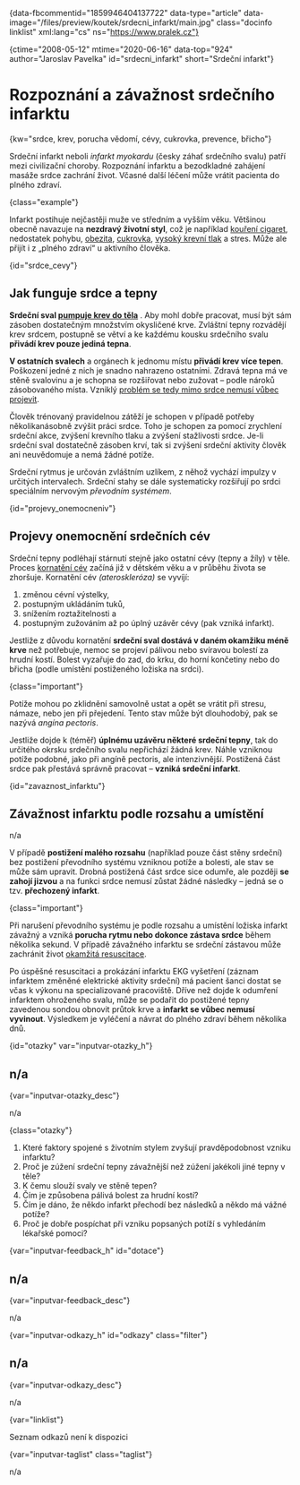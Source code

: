 
{data-fbcommentid="1859946404137722" data-type="article" data-image="/files/preview/koutek/srdecni_infarkt/main.jpg" class="docinfo linklist" xml:lang="cs" ns="https://www.pralek.cz"}

{ctime="2008-05-12" mtime="2020-06-16" data-top="924" author="Jaroslav Pavelka" id="srdecni_infarkt" short="Srdeční infarkt"}

# Rozpoznání a závažnost srdečního infarktu

<!-- generated attribute kw by user_updatekw.sh on 2021-11-10, do not edit -->

{kw="srdce, krev, porucha vědomí, cévy, cukrovka, prevence, břicho"}

Srdeční infarkt neboli _infarkt myokardu_ (česky záhať srdečního svalu) patří mezi civilizační choroby. Rozpoznání infarktu a bezodkladné zahájení masáže srdce zachrání život. Včasné další léčení může vrátit pacienta do plného zdraví.

{class="example"}

Infarkt postihuje nejčastěji muže ve středním a vyšším věku. Většinou obecně navazuje na **nezdravý životní styl**, což je například [kouření cigaret][1], nedostatek pohybu, [obezita][2], [cukrovka][3], [vysoký krevní tlak][4] a stres. Může ale přijít i z „plného zdraví“ u aktivního člověka.

{id="srdce_cevy"}

## Jak funguje srdce a tepny

**Srdeční sval [pumpuje krev do těla][4]** . Aby mohl dobře pracovat, musí být sám zásoben dostatečným množstvím okysličené krve. Zvláštní tepny rozvádějí krev srdcem, postupně se větví a ke každému kousku srdečního svalu **přivádí krev pouze jediná tepna**. 

**V ostatních svalech** a orgánech k jednomu místu **přivádí krev více tepen**. Poškození jedné z nich je snadno nahrazeno ostatními. Zdravá tepna má ve stěně svalovinu a je schopna se rozšiřovat nebo zužovat – podle nároků zásobovaného místa. Vzniklý [problém se tedy mimo srdce nemusí vůbec projevit][5].

Člověk trénovaný pravidelnou zátěží je schopen v případě potřeby několikanásobně zvýšit práci srdce. Toho je schopen za pomocí zrychlení srdeční akce, zvýšení krevního tlaku a zvýšení stažlivosti srdce. Je-li srdeční sval dostatečně zásoben krví, tak si zvýšení srdeční aktivity člověk ani neuvědomuje a nemá žádné potíže.

Srdeční rytmus je určován zvláštním uzlíkem, z něhož vychází impulzy v určitých intervalech. Srdeční stahy se dále systematicky rozšiřují po srdci speciálním nervovým _převodním systémem_.

{id="projevy_onemocneniv"}

## Projevy onemocnění srdečních cév

Srdeční tepny podléhají stárnutí stejně jako ostatní cévy (tepny a žíly) v těle. Proces [kornatění cév][6] začíná již v dětském věku a v průběhu života se zhoršuje. Kornatění cév _(ateroskleróza)_ se vyvíjí:

  1. změnou cévní výstelky,
  2. postupným ukládáním tuků,
  3. snížením roztažitelnosti a
  4. postupným zužováním až po úplný uzávěr cévy (pak vzniká infarkt).

Jestliže z důvodu kornatění **srdeční sval dostává v daném okamžiku méně krve** než potřebuje, nemoc se projeví pálivou nebo svíravou bolestí za hrudní kostí. Bolest vyzařuje do zad, do krku, do horní končetiny nebo do břicha (podle umístění postiženého ložiska na srdci).

{class="important"}

Potíže mohou po zklidnění samovolně ustat a opět se vrátit při stresu, námaze, nebo jen při přejedení. Tento stav může být dlouhodobý, pak se nazývá _angína pectoris_.

Jestliže dojde k (téměř) **úplnému uzávěru některé srdeční tepny**, tak do určitého okrsku srdečního svalu nepřichází žádná krev. Náhle vzniknou potíže podobné, jako při angíně pectoris, ale intenzivnější. Postižená část srdce pak přestává správně pracovat – **vzniká srdeční infarkt**.

{id="zavaznost_infarktu"}

## Závažnost infarktu podle rozsahu a umístění

n/a

V případě **postižení malého rozsahu** (například pouze část stěny srdeční) bez postižení převodního systému vzniknou potíže a bolesti, ale stav se může sám upravit. Drobná postižená část srdce sice odumře, ale později **se zahojí jizvou** a na funkci srdce nemusí zůstat žádné následky – jedná se o tzv. **přechozený infarkt**.

{class="important"}

Při narušení převodního systému je podle rozsahu a umístění ložiska infarkt závažný a vzniká **porucha rytmu nebo dokonce zástava srdce** během několika sekund. V případě závažného infarktu se srdeční zástavou může zachránit život [okamžitá resuscitace][7].

Po úspěšné resuscitaci a prokázání infarktu EKG vyšetření (záznam infarktem změněné elektrické aktivity srdeční) má pacient šanci dostat se včas k výkonu na specializované pracoviště. Dříve než dojde k odumření infarktem ohroženého svalu, může se podařit do postižené tepny zavedenou sondou obnovit průtok krve a **infarkt se vůbec nemusí vyvinout**. Výsledkem je vyléčení a návrat do plného zdraví během několika dnů.

{id="otazky" var="inputvar-otazky_h"}

## n/a

{var="inputvar-otazky_desc"}

n/a

{class="otazky"}

  1. Které faktory spojené s životním stylem zvyšují pravděpodobnost vzniku infarktu?
  2. Proč je zúžení srdeční tepny závažnější než zúžení jakékoli jiné tepny v těle?
  3. K čemu slouží svaly ve stěně tepen?
  4. Čím je způsobena pálivá bolest za hrudní kostí?
  5. Čím je dáno, že někdo infarkt přechodí bez následků a někdo má vážné potíže?
  6. Proč je dobře pospíchat při vzniku popsaných potíží s vyhledáním lékařské pomoci?

{var="inputvar-feedback_h" id="dotace"}

## n/a

{var="inputvar-feedback_desc"}

n/a

{var="inputvar-odkazy_h" id="odkazy" class="filter"}

## n/a

{var="inputvar-odkazy_desc"}

n/a

{var="linklist"}

Seznam odkazů není k dispozici

{var="inputvar-taglist" class="taglist"}

n/a

 [1]: koureni_cigaret
 [2]: obezita
 [3]: cukrovka
 [4]: krevni_tlak
 [5]: mrtvice
 [6]: cholesterol
 [7]: resuscitace

